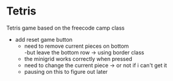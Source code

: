 # Tetris
Tetris game based on the freecode camp class

- add reset game button
  - need to remove current pieces on bottom  
    -but leave the bottom row -> using border class
  - the minigrid works correctly when pressed
  - need to change the current piece -> or not if i can't get it
  - pausing on this to figure out later
